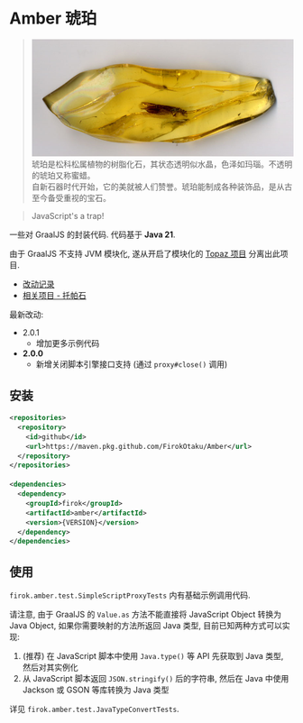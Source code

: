 # Amber 琥珀

> ![amber](https://github.com/FirokOtaku/Amber/blob/master/docs/amber.jpg?raw=true)  
> 琥珀是松科松属植物的树脂化石，其状态透明似水晶，色泽如玛瑙。不透明的琥珀又称蜜蜡。  
> 自新石器时代开始，它的美就被人们赞誉。琥珀能制成各种装饰品，是从古至今备受重视的宝石。

> JavaScript's a trap!

一些对 GraalJS 的封装代码. 代码基于 **Java 21**.

由于 GraalJS 不支持 JVM 模块化, 遂从开启了模块化的 [Topaz 项目](https://github.com/FirokOtaku/Topaz) 分离出此项目.

* [改动记录](docs/changelog.md)
* [相关项目 - 托帕石](https://github.com/FirokOtaku/Topaz)

最新改动:

* 2.0.1
  * 增加更多示例代码
* **2.0.0**
  * 新增关闭脚本引擎接口支持 (通过 `proxy#close()` 调用)

## 安装

```xml
<repositories>
  <repository>
    <id>github</id>
    <url>https://maven.pkg.github.com/FirokOtaku/Amber</url>
  </repository>
</repositories>

<dependencies>
  <dependency>
    <groupId>firok</groupId>
    <artifactId>amber</artifactId>
    <version>{VERSION}</version>
  </dependency>
</dependencies>
```

## 使用

`firok.amber.test.SimpleScriptProxyTests` 内有基础示例调用代码.

请注意, 由于 GraalJS 的 `Value.as` 方法不能直接将 JavaScript Object 转换为 Java Object,
如果你需要映射的方法所返回 Java 类型, 目前已知两种方式可以实现:

1. (推荐) 在 JavaScript 脚本中使用 `Java.type()` 等 API 先获取到 Java 类型, 然后对其实例化
2. 从 JavaScript 脚本返回 `JSON.stringify()` 后的字符串, 然后在 Java 中使用 Jackson 或 GSON 等库转换为 Java 类型

详见 `firok.amber.test.JavaTypeConvertTests`.
